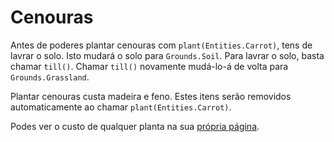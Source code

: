 # Cenouras
Antes de poderes plantar cenouras com `plant(Entities.Carrot)`, tens de lavrar o solo. Isto mudará o solo para `Grounds.Soil`. Para lavrar o solo, basta chamar `till()`. Chamar `till()` novamente mudá-lo-á de volta para `Grounds.Grassland`.

Plantar cenouras custa madeira e feno. Estes itens serão removidos automaticamente ao chamar `plant(Entities.Carrot)`.

Podes ver o custo de qualquer planta na sua [própria página](objects/carrot).